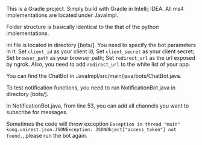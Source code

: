 This is a Gradle project. Simply build with Gradle in Intellij IDEA. All ms4 implementations are located under JavaImpl. 

Folder structure is basically identical to the that of the python implementations.

ini file is located in directory [bots/]. You need to specify the bot parameters in it.
Set ```client_id``` as your client id;
Set ```client_secret``` as your client secret;
Set ```browser_path``` as your browser path;
Set ```redirect_url``` as the url exposed by ngrok.
Also, you need to add ```redirect_url``` to the white list of your app.

You can find the ChatBot in JavaImpl/src/main/java/bots/ChatBot.java. 

To test notification functions, you need to run NotificationBot.java in directory [bots/].

In NotificationBot.java, from line 53, you can add all channels you want to subscribe for messages.

Sometimes the code will throw exception ```Exception in thread "main" kong.unirest.json.JSONException: JSONObject["access_token"] not found.```, please run the bot again.
